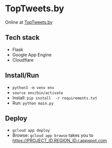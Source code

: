 # TopTweets.by

Online at [TopTweets.by](https://toptweets.by)

## Tech stack

* Flask
* Google App Engine
* Cloudflare

## Install/Run

* `python3 -m venv env`
* `source env/bin/activate`
* Install: `pip install  -r requirements.txt`
* Run: `python main.py`

## Deploy

* `gcloud app deploy`
* Browse: `gcloud app browse` takes you to https://PROJECT_ID.REGION_ID.r.appspot.com
